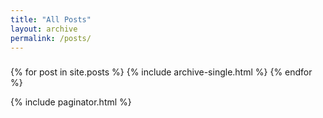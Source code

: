 ```yaml
---
title: "All Posts"
layout: archive
permalink: /posts/
---
```

<h3 class="archive__subtitle"></h3>

{% for post in site.posts %}
  {% include archive-single.html %}
{% endfor %}

{% include paginator.html %}
